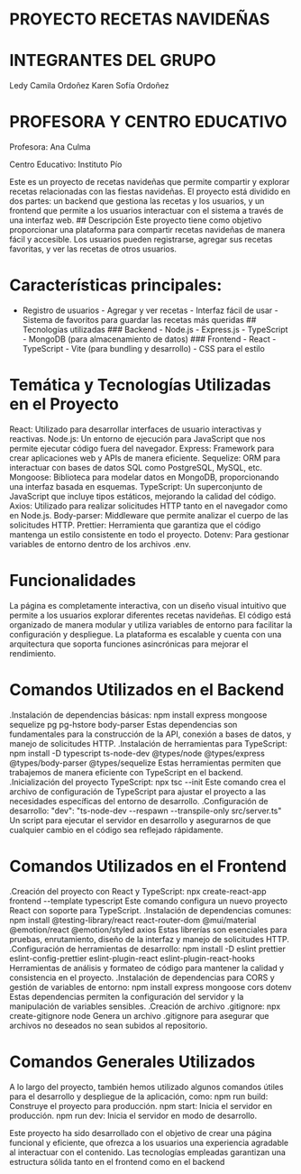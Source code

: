 # PROYECTO RECETAS NAVIDEÑAS

# INTEGRANTES DEL GRUPO
Ledy Camila Ordoñez
Karen Sofía Ordoñez

# PROFESORA Y CENTRO EDUCATIVO
Profesora: Ana Culma

Centro Educativo: Instituto Pío


Este es un proyecto de recetas navideñas que permite compartir y explorar recetas relacionadas con las fiestas navideñas. El proyecto está dividido en dos partes: un backend que gestiona las recetas y los usuarios, y un frontend que permite a los usuarios interactuar con el sistema a través de una interfaz web. ## Descripción Este proyecto tiene como objetivo proporcionar una plataforma para compartir recetas navideñas de manera fácil y accesible. Los usuarios pueden registrarse, agregar sus recetas favoritas, y ver las recetas de otros usuarios.
 
 # Características principales: 
 
 - Registro de usuarios - Agregar y ver recetas - Interfaz fácil de usar - Sistema de favoritos para guardar las recetas más queridas ## Tecnologías utilizadas ### Backend - Node.js - Express.js - TypeScript - MongoDB (para almacenamiento de datos) ### Frontend - React - TypeScript - Vite (para bundling y desarrollo) - CSS para el estilo
   
# Temática y Tecnologías Utilizadas en el Proyecto

React: Utilizado para desarrollar interfaces de usuario interactivas y reactivas.
Node.js: Un entorno de ejecución para JavaScript que nos permite ejecutar código fuera del navegador.
Express: Framework para crear aplicaciones web y APIs de manera eficiente.
Sequelize: ORM para interactuar con bases de datos SQL como PostgreSQL, MySQL, etc.
Mongoose: Biblioteca para modelar datos en MongoDB, proporcionando una interfaz basada en esquemas.
TypeScript: Un superconjunto de JavaScript que incluye tipos estáticos, mejorando la calidad del código.
Axios: Utilizado para realizar solicitudes HTTP tanto en el navegador como en Node.js.
Body-parser: Middleware que permite analizar el cuerpo de las solicitudes HTTP.
Prettier: Herramienta que garantiza que el código mantenga un estilo consistente en todo el proyecto.
Dotenv: Para gestionar variables de entorno dentro de los archivos .env.

# Funcionalidades
La página es completamente interactiva, con un diseño visual intuitivo que permite a los usuarios explorar diferentes recetas navideñas. El código está organizado de manera modular y utiliza variables de entorno para facilitar la configuración y despliegue. La plataforma es escalable y cuenta con una arquitectura que soporta funciones asincrónicas para mejorar el rendimiento.

# Comandos Utilizados en el Backend
.Instalación de dependencias básicas:
npm install express mongoose sequelize pg pg-hstore body-parser
Estas dependencias son fundamentales para la construcción de la API, conexión a bases de datos, y manejo de solicitudes HTTP.
.Instalación de herramientas para TypeScript:
npm install -D typescript ts-node-dev @types/node @types/express @types/body-parser @types/sequelize
Estas herramientas permiten que trabajemos de manera eficiente con TypeScript en el backend.
.Inicialización del proyecto TypeScript:
npx tsc --init
Este comando crea el archivo de configuración de TypeScript para ajustar el proyecto a las necesidades específicas del entorno de desarrollo.
.Configuración de desarrollo:
"dev": "ts-node-dev --respawn --transpile-only src/server.ts"
Un script para ejecutar el servidor en desarrollo y asegurarnos de que cualquier cambio en el código sea reflejado rápidamente.

# Comandos Utilizados en el Frontend
.Creación del proyecto con React y TypeScript:
npx create-react-app frontend --template typescript
Este comando configura un nuevo proyecto React con soporte para TypeScript.
.Instalación de dependencias comunes:
npm install @testing-library/react react-router-dom @mui/material @emotion/react @emotion/styled axios
Estas librerías son esenciales para pruebas, enrutamiento, diseño de la interfaz y manejo de solicitudes HTTP.
.Configuración de herramientas de desarrollo:
npm install -D eslint prettier eslint-config-prettier eslint-plugin-react eslint-plugin-react-hooks
Herramientas de análisis y formateo de código para mantener la calidad y consistencia en el proyecto.
.Instalación de dependencias para CORS y gestión de variables de entorno:
npm install express mongoose cors dotenv
Estas dependencias permiten la configuración del servidor y la manipulación de variables sensibles.
.Creación de archivo .gitignore:
npx create-gitignore node
Genera un archivo .gitignore para asegurar que archivos no deseados no sean subidos al repositorio.

# Comandos Generales Utilizados
A lo largo del proyecto, también hemos utilizado algunos comandos útiles para el desarrollo y despliegue de la aplicación, como:
npm run build: Construye el proyecto para producción.
npm start: Inicia el servidor en producción.
npm run dev: Inicia el servidor en modo de desarrollo.

Este proyecto ha sido desarrollado con el objetivo de crear una página funcional y eficiente, que ofrezca a los usuarios una experiencia agradable al interactuar con el contenido. Las tecnologías empleadas garantizan una estructura sólida tanto en el frontend como en el backend
